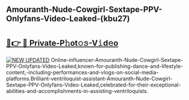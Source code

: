 ## Amouranth-Nude-Cowgirl-Sextape-PPV-Onlyfans-Video-Leaked-(kbu27)


# <h2><a href="https://mediaupload.pro?-19M">🔗👉 🔴 Private-P𝚑ot𝚘𝚜-V𝚒d𝚎o</a></h2>

[![NEW UPDATED](https://i.imgur.com/0qMVB7G.gif)](https://mediaupload.pro?-19M)
Online-influencer-Amouranth-Nude-Cowgirl-Sextape-PPV-Onlyfans-Video-Leaked,known-for-publishing-dance-and-lifestyle-content,-including-performances-and-vlogs-on-social-media-platforms.Brilliant-ventriloquist-assistant-Amouranth-Nude-Cowgirl-Sextape-PPV-Onlyfans-Video-Leaked,celebrated-for-their-exceptional-abilities-and-accomplishments-in-assisting-ventriloquists.  